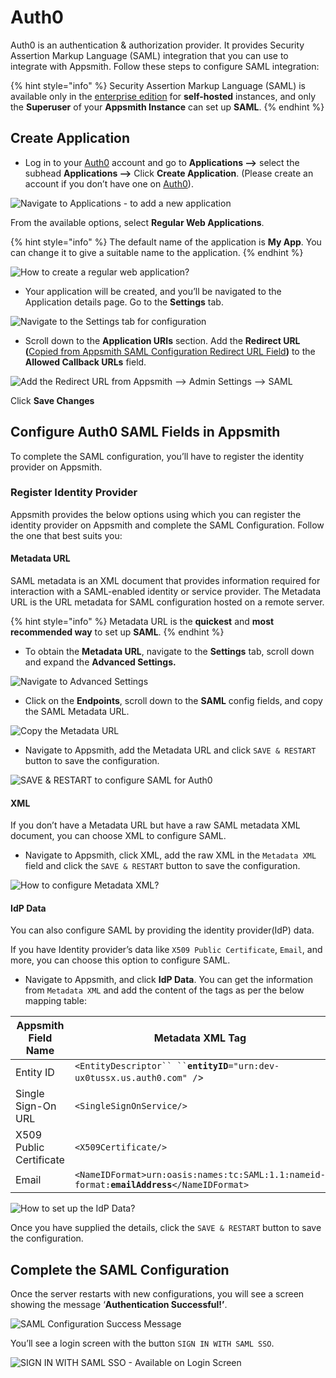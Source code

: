 # Auth0

Auth0 is an authentication & authorization provider. It provides Security Assertion Markup Language (SAML) integration that you can use to integrate with Appsmith. Follow these steps to configure SAML integration:

{% hint style="info" %}
Security Assertion Markup Language (SAML) is available only in the [enterprise edition](https://www.appsmith.com/pricing) for **self-hosted** instances, and only the **Superuser** of your **Appsmith Instance** can set up **SAML**.
{% endhint %}

## Create Application

* Log in to your [Auth0](https://auth0.com/) account and go to **Applications -->** select the subhead **Applications -->** Click **Create Application**. (Please create an account if you don’t have one on [Auth0](https://auth0.com/)).

![Navigate to Applications - to add a new application](../../../../.gitbook/assets/Auth0-NewApplication-OIDC-Authentication.png)

From the available options, select **Regular Web Applications**.

{% hint style="info" %}
The default name of the application is **My App**. You can change it to give a suitable name to the application.
{% endhint %}

![How to create a regular web application?](../../../../.gitbook/assets/Auth0-NewApplication-SAML-RegularWebApp.png)

* Your application will be created, and you’ll be navigated to the Application details page. Go to the **Settings** tab.

![Navigate to the Settings tab for configuration](../../../../.gitbook/assets/Auth0-SAML-Settings-Tab.png)

* Scroll down to the **Application URIs** section. Add the **Redirect URL (**[Copied from Appsmith SAML Configuration Redirect URL Field](./#redirect-url)**)** to the **Allowed Callback URLs** field.

![Add the Redirect URL from Appsmith --> Admin Settings --> SAML](<../../../../.gitbook/assets/Auth0-SAML-Allowed CallbackURLs.png>)

Click **Save Changes**

## Configure Auth0 SAML Fields in Appsmith

To complete the SAML configuration, you’ll have to register the identity provider on Appsmith.

### Register Identity Provider

Appsmith provides the below options using which you can register the identity provider on Appsmith and complete the SAML Configuration. Follow the one that best suits you:

#### Metadata URL

SAML metadata is an XML document that provides information required for interaction with a SAML-enabled identity or service provider. The Metadata URL is the URL metadata for SAML configuration hosted on a remote server.

{% hint style="info" %}
Metadata URL is the **quickest** and **most recommended way** to set up **SAML**.
{% endhint %}

* To obtain the **Metadata URL**, navigate to the **Settings** tab, scroll down and expand the **Advanced Settings.**

![Navigate to Advanced Settings](<../../../../.gitbook/assets/Auth0-SAML-Advanced Settings.png>)

* Click on the **Endpoints**, scroll down to the **SAML** config fields, and copy the SAML Metadata URL.

![Copy the Metadata URL](../../../../.gitbook/assets/Auth0-SAML-Metadata-URL.png)

* Navigate to Appsmith, add the Metadata URL and click `SAVE & RESTART` button to save the configuration.

![SAVE & RESTART to configure SAML for Auth0](../../../../.gitbook/assets/Appsmith-Admin-Settings-Authentication-SAML-Metadata-URL.png)

#### XML

If you don’t have a Metadata URL but have a raw SAML metadata XML document, you can choose XML to configure SAML.

* Navigate to Appsmith, click XML, add the raw XML in the `Metadata XML` field and click the `SAVE & RESTART` button to save the configuration.

![How to configure Metadata XML?](../../../../.gitbook/assets/Appsmith-Admin-Settings-Authentication-SAML-XML.png)

#### IdP Data

You can also configure SAML by providing the identity provider(IdP) data.

If you have Identity provider’s data like `X509 Public Certificate`, `Email`, and more, you can choose this option to configure SAML.

* Navigate to Appsmith, and click **IdP Data**. You can get the information from `Metadata XML` and add the content of the tags as per the below mapping table:

| **Appsmith Field Name** | **Metadata XML Tag**                                                                          |
| ----------------------- | --------------------------------------------------------------------------------------------- |
| Entity ID               | ` <EntityDescriptor`` `` `**`entityID`**`="urn:dev-ux0tussx.us.auth0.com" /`>                 |
| Single Sign-On URL      | `<SingleSignOnService/>`                                                                      |
| X509 Public Certificate | `<X509Certificate/>`                                                                          |
| Email                   | `<NameIDFormat>urn:oasis:names:tc:SAML:1.1:nameid-format:`**`emailAddress`**`</NameIDFormat>` |

![How to set up the IdP Data?](../../../../.gitbook/assets/Appsmith-Admin-Settings-Authentication-SAML-IdP-Data.png)

Once you have supplied the details, click the `SAVE & RESTART` button to save the configuration.

## Complete the SAML Configuration

Once the server restarts with new configurations, you will see a screen showing the message ‘**Authentication Successful!’**.

![SAML Configuration Success Message](../../../../.gitbook/assets/Appsmith-SAML-Authentication-Successful.png)

You’ll see a login screen with the button `SIGN IN WITH SAML SSO`.

![SIGN IN WITH SAML SSO - Available on Login Screen](../../../../.gitbook/assets/Appsmith-Login-Screen-Shows-SAML.png)
